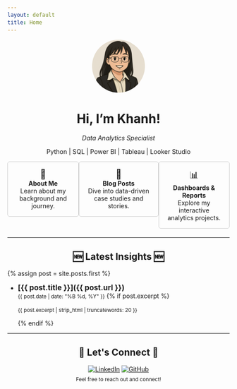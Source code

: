 ```yaml
---
layout: default
title: Home
---
```


<div align="center">
  <img src="/assets/images/github_profilepic.png" alt="Khanh's profile photo" width="120" style="border-radius: 100%;"/>
  <h1>Hi, I’m Khanh!</h1>
  <p><em>Data Analytics Specialist</em></p>
  <p>Python | SQL | Power BI | Tableau | Looker Studio </p>
</div>


<div style="display: flex; justify-content: space-around; margin-bottom: 20px;">
  <a href="/about" style="text-decoration: none;">
    <div style="border: 1px solid #ccc; padding: 15px; border-radius: 5px; text-align: center;">
      <span style="font-size: 1.5em;">👤</span><br>
      <strong>About Me</strong><br>
      Learn about my background and journey.
    </div>
  </a>
  <a href="/posts/" style="text-decoration: none;">
    <div style="border: 1px solid #ccc; padding: 15px; border-radius: 5px; text-align: center;">
      <span style="font-size: 1.5em;">📝</span><br>
      <strong>Blog Posts</strong><br>
      Dive into data-driven case studies and stories.
    </div>
  </a>
  <a href="https://github.com/dtbkhanh/Data-Analytics-and-Reports" style="text-decoration: none;">
    <div style="border: 1px solid #ccc; padding: 15px; border-radius: 5px; text-align: center;">
      <span style="font-size: 1.5em;">📊</span><br>
      <strong>Dashboards & Reports</strong><br>
      Explore my interactive analytics projects.
    </div>
  </a>
</div>

---
<div align="center" style="margin-top: 20px;">
  <h2>🆕 Latest Insights 🆕</h2>
</div>

{% assign post = site.posts.first %}
- **<span style="font-size: 1.2em;">[{{ post.title }}]({{ post.url }})</span>**
  <br><small>{{ post.date | date: "%B %d, %Y" }}</small>
  {% if post.excerpt %}
    <p><small>{{ post.excerpt | strip_html | truncatewords: 20 }}</small></p>
  {% endif %}

---

<div align="center" style="margin-top: 10px;">
  <h2>🤝 Let's Connect 🤝</h2>
  <a href="https://www.linkedin.com/in/dtbkhanh/"><img src="https://img.shields.io/badge/LinkedIn-0A66C2?style=flat&logo=linkedin&logoColor=white" alt="LinkedIn"></a>
  <a href="https://github.com/dtbkhanh"><img src="https://img.shields.io/badge/GitHub-181717?style=flat&logo=github&logoColor=white" alt="GitHub"></a>
</div>

<div align="center" style="margin-top: 5px;">
  <small>Feel free to reach out and connect!</small>
</div>
